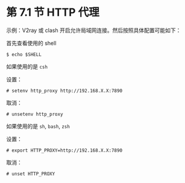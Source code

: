 # 第 7.1 节 HTTP 代理

示例：V2ray 或 clash 开启允许局域网连接。然后按照具体配置可能如下：

首先查看使用的 shell
```
$ echo $SHELL
```

如果使用的是 `csh`

设置：
```
# setenv http_proxy http://192.168.X.X:7890
```

取消：
```
# unsetenv http_proxy
```

如果使用的是 `sh`, `bash`, `zsh`

设置：
```
# export HTTP_PROXY=http://192.168.X.X:7890
```

取消：
```
# unset HTTP_PROXY
```
